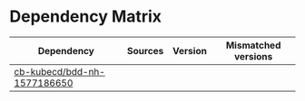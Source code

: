 # Dependency Matrix

Dependency | Sources | Version | Mismatched versions
---------- | ------- | ------- | -------------------
[cb-kubecd/bdd-nh-1577186650](https://github.com/cb-kubecd/bdd-nh-1577186650.git) |  | []() | 
